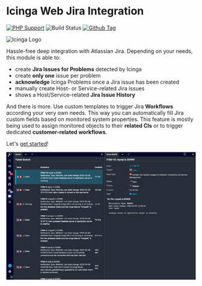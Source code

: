 # Icinga Web Jira Integration

[![PHP Support](https://img.shields.io/badge/php-%3E%3D%207.2-777BB4?logo=PHP)](https://php.net/)
![Build Status](https://github.com/icinga/icingaweb2-module-jira/workflows/PHP%20Tests/badge.svg?branch=main)
[![Github Tag](https://img.shields.io/github/tag/Icinga/icingaweb2-module-jira.svg)](https://github.com/Icinga/icingaweb2-module-jira)

![Icinga Logo](https://icinga.com/wp-content/uploads/2014/06/icinga_logo.png)

Hassle-free deep integration with Atlassian Jira. Depending on your needs, this
module is able to:

* create **Jira Issues for Problems** detected by Icinga
* create **only one** issue per problem
* **acknowledge** Icinga Problems once a Jira issue has been created
* manually create Host- or Service-related Jira issues
* shows a Host/Service-related **Jira Issue History**

And there is more. Use custom templates to trigger Jira **Workflows** according
your very own needs. This way you can automatically fill Jira custom fields
based on monitored system properties. This feature is mostly being used to
assign monitored objects to their **related CIs** or to trigger dedicated
**customer-related workflows**.

Let's [get started](doc/01-Introduction.md)!

![Jira integration](doc/screenshot/issue_list_and_details.png)
